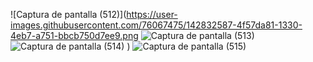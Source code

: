 ![Captura de pantalla (512)](https://user-images.githubusercontent.com/76067475/142832587-4f57da81-1330-4eb7-a751-bbcb750d7ee9.png
![Captura de pantalla (513)](https://user-images.githubusercontent.com/76067475/142832597-94717b24-1e12-41c7-8fc7-a58bb3eb76f7.png)
![Captura de pantalla (514)](https://user-images.githubusercontent.com/76067475/142832609-ee19b7fd-e64f-4218-b2ae-342c44a04781.png)
)
![Captura de pantalla (515)](https://user-images.githubusercontent.com/76067475/142832616-7aec2645-ffb2-4bc9-80fa-3c3f55e5529a.png)
